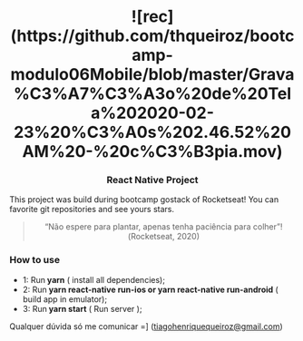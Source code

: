 <h1 align="center">
  ![rec](https://github.com/thqueiroz/bootcamp-modulo06Mobile/blob/master/Grava%C3%A7%C3%A3o%20de%20Tela%202020-02-23%20%C3%A0s%202.46.52%20AM%20-%20c%C3%B3pia.mov)
</h1>

<h3 align="center">
  React Native Project
</h3>

<p>This project was build during bootcamp gostack of Rocketseat! You can favorite git repositories and see yours stars. </p>

<blockquote align="center">“Não espere para plantar, apenas tenha paciência para colher”!(Rocketseat, 2020)</blockquote>

### **How to use**

- 1: Run<strong> yarn</strong> ( install all dependencies);
- 2: Run<strong> yarn react-native run-ios or yarn react-native run-android</strong> ( build app in emulator);
- 3: Run<strong> yarn start</strong> ( Run server );

Qualquer dúvida só me comunicar =] (tiagohenriquequeiroz@gmail.com)


